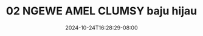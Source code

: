 --- 
title: "02 NGEWE AMEL CLUMSY baju hijau"
description: "video  video bokep 02 NGEWE AMEL CLUMSY baju hijau dood   terbaru"
date: 2024-10-24T16:28:29-08:00
file_code: "6rxg7n92za34"
draft: false
cover: "1dklfb3f4lskc4bb.jpg"
tags: ["NGEWE", "AMEL", "CLUMSY", "baju", "hijau", "bokep-indo", "bokep-viral", "bokep-ig"]
length: 1801
fld_id: "1235318"
foldername: "AMEL CLUMSY"
categories: ["AMEL CLUMSY"]
views: 58
---